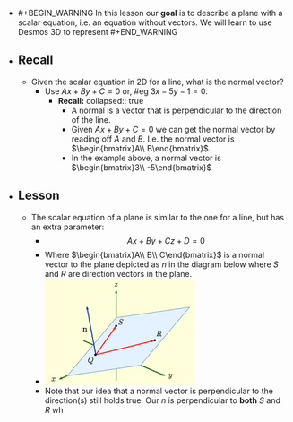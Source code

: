- #+BEGIN_WARNING
  In this lesson our **goal** is to describe a plane with a scalar equation, i.e. an equation without vectors. We will learn to use Desmos 3D to represent 
  #+END_WARNING
- ## Recall
	- Given the scalar equation in 2D for a line, what is the normal vector?
		- Use $Ax+By+C=0$ or, #eg $3x-5y-1=0$.
			- **Recall:**
			  collapsed:: true
				- A normal is a vector that is perpendicular to the direction of the line.
				- Given $Ax+By+C=0$ we can get the normal vector by reading off $A$ and $B$. I.e. the normal vector is $\begin{bmatrix}A\\ B\end{bmatrix}$.
				- In the example above, a normal vector is $\begin{bmatrix}3\\ -5\end{bmatrix}$
- ## Lesson
	- The scalar equation of a plane is similar to the one for a line, but has an extra parameter:
		- $$Ax+By+Cz+D=0$$
		- Where $\begin{bmatrix}A\\ B\\ C\end{bmatrix}$ is a normal vector to the plane depicted as $n$ in the diagram below where $S$ and $R$ are direction vectors in the plane.
		- ![image.png](../assets/image_1748445121689_0.png)
		- Note that our idea that a normal vector is perpendicular to the direction(s) still holds true. Our $n$ is perpendicular to **both** $S$ and $R$ wh